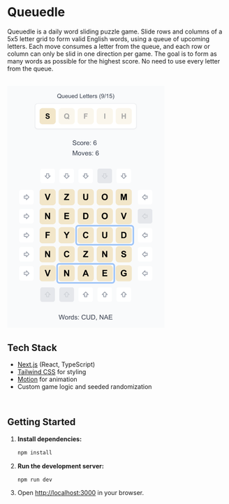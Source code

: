 # Queuedle

Queuedle is a daily word sliding puzzle game. Slide rows and columns of a 5x5 letter grid to form valid English words, using a queue of upcoming letters. Each move consumes a letter from the queue, and each row or column can only be slid in one direction per game. The goal is to form as many words as possible for the highest score. No need to use every letter from the queue.

<br>

<img src="https://github.com/healeycodes/queuedle/blob/main/public/preview.png" alt="A screenshot of a game of queuedle." width="360px">

<br>

## Tech Stack
- [Next.js](https://nextjs.org/) (React, TypeScript)
- [Tailwind CSS](https://tailwindcss.com/) for styling
- [Motion](https://www.npmjs.com/package/framer-motion) for animation
- Custom game logic and seeded randomization

<br>

## Getting Started

1. **Install dependencies:**
   ```bash
   npm install
   ```
2. **Run the development server:**
   ```bash
   npm run dev
   ```
3. Open [http://localhost:3000](http://localhost:3000) in your browser.
